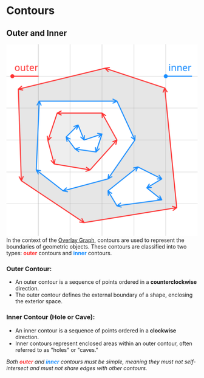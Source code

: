 # Contours
## Outer and Inner
![Contour](contour.svg)
In the context of the [Overlay Graph](../overlay_graph/overlay_graph.md), contours are used to represent the boundaries of geometric objects. These contours are classified into two types: <span style="color:#ff3333ff;">**outer**</span> contours and <span style="color:#1a8effff;">**inner**</span> contours.

### Outer Contour:

 - An outer contour is a sequence of points ordered in a **counterclockwise** direction.
 - The outer contour defines the external boundary of a shape, enclosing the exterior space.

### Inner Contour (Hole or Cave):
 - An inner contour is a sequence of points ordered in a **clockwise** direction.
 - Inner contours represent enclosed areas within an outer contour, often referred to as "holes" or "caves."

_Both <span style="color:#ff3333ff;">**outer**</span> and <span style="color:#1a8effff;">**inner**</span> contours must be simple, meaning they must not self-intersect and must not share edges with other contours._

